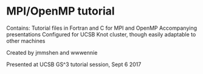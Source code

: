 # MPI/OpenMP tutorial

Contains:
Tutorial files in Fortran and C for MPI and OpenMP
Accompanying presentations
Configured for UCSB Knot cluster, though easily adaptable to other machines

Created by jmmshen and wwwennie

Presented at UCSB GS^3 tutorial session, Sept 6 2017
